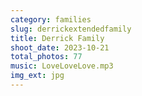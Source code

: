 ```yaml
---
category: families
slug: derrickextendedfamily
title: Derrick Family
shoot_date: 2023-10-21
total_photos: 77
music: LoveLoveLove.mp3
img_ext: jpg
---
```

